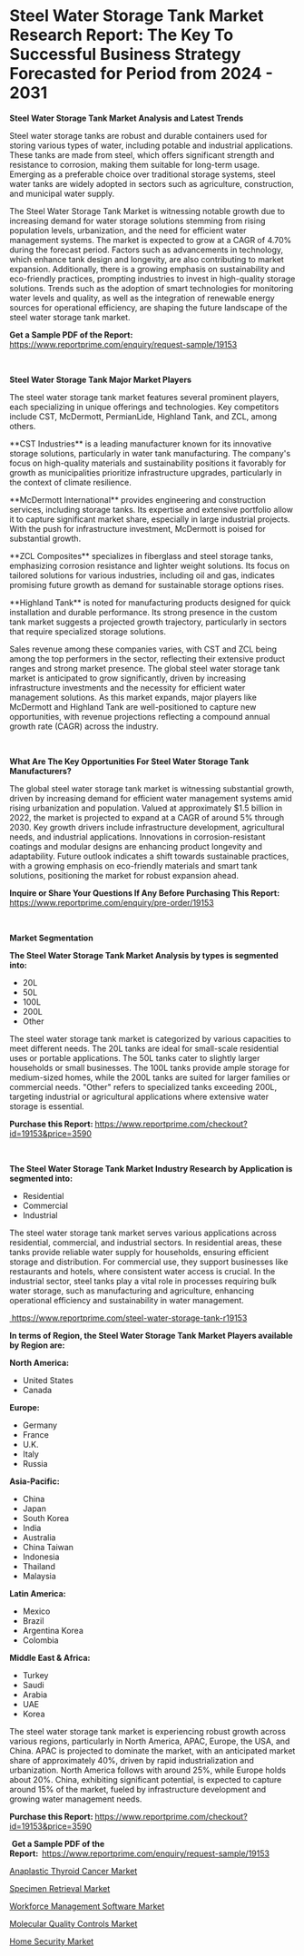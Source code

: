 <p><h1>Steel Water Storage Tank Market Research Report: The Key To Successful Business Strategy Forecasted for Period from 2024 - 2031</h1></p><p><strong>Steel Water Storage Tank Market Analysis and Latest Trends</strong></p>
<p><p>Steel water storage tanks are robust and durable containers used for storing various types of water, including potable and industrial applications. These tanks are made from steel, which offers significant strength and resistance to corrosion, making them suitable for long-term usage. Emerging as a preferable choice over traditional storage systems, steel water tanks are widely adopted in sectors such as agriculture, construction, and municipal water supply.</p><p>The Steel Water Storage Tank Market is witnessing notable growth due to increasing demand for water storage solutions stemming from rising population levels, urbanization, and the need for efficient water management systems. The market is expected to grow at a CAGR of 4.70% during the forecast period. Factors such as advancements in technology, which enhance tank design and longevity, are also contributing to market expansion. Additionally, there is a growing emphasis on sustainability and eco-friendly practices, prompting industries to invest in high-quality storage solutions. Trends such as the adoption of smart technologies for monitoring water levels and quality, as well as the integration of renewable energy sources for operational efficiency, are shaping the future landscape of the steel water storage tank market.</p></p>
<p><strong>Get a Sample PDF of the Report:&nbsp;</strong> <a href="https://www.reportprime.com/enquiry/request-sample/19153?utm_campaign=1141&utm_medium=2&utm_source=Github&utm_content=ia&utm_term=22112024&utm_id=steel-water-storage-tank">https://www.reportprime.com/enquiry/request-sample/19153</a></p>
<p>&nbsp;</p>
<p><strong>Steel Water Storage Tank Major Market Players</strong></p>
<p><p>The steel water storage tank market features several prominent players, each specializing in unique offerings and technologies. Key competitors include CST, McDermott, PermianLide, Highland Tank, and ZCL, among others.</p><p>**CST Industries** is a leading manufacturer known for its innovative storage solutions, particularly in water tank manufacturing. The company's focus on high-quality materials and sustainability positions it favorably for growth as municipalities prioritize infrastructure upgrades, particularly in the context of climate resilience.</p><p>**McDermott International** provides engineering and construction services, including storage tanks. Its expertise and extensive portfolio allow it to capture significant market share, especially in large industrial projects. With the push for infrastructure investment, McDermott is poised for substantial growth.</p><p>**ZCL Composites** specializes in fiberglass and steel storage tanks, emphasizing corrosion resistance and lighter weight solutions. Its focus on tailored solutions for various industries, including oil and gas, indicates promising future growth as demand for sustainable storage options rises.</p><p>**Highland Tank** is noted for manufacturing products designed for quick installation and durable performance. Its strong presence in the custom tank market suggests a projected growth trajectory, particularly in sectors that require specialized storage solutions.</p><p>Sales revenue among these companies varies, with CST and ZCL being among the top performers in the sector, reflecting their extensive product ranges and strong market presence. The global steel water storage tank market is anticipated to grow significantly, driven by increasing infrastructure investments and the necessity for efficient water management solutions. As this market expands, major players like McDermott and Highland Tank are well-positioned to capture new opportunities, with revenue projections reflecting a compound annual growth rate (CAGR) across the industry.</p></p>
<p>&nbsp;</p>
<p><strong>What Are The Key Opportunities For Steel Water Storage Tank Manufacturers?</strong></p>
<p><p>The global steel water storage tank market is witnessing substantial growth, driven by increasing demand for efficient water management systems amid rising urbanization and population. Valued at approximately $1.5 billion in 2022, the market is projected to expand at a CAGR of around 5% through 2030. Key growth drivers include infrastructure development, agricultural needs, and industrial applications. Innovations in corrosion-resistant coatings and modular designs are enhancing product longevity and adaptability. Future outlook indicates a shift towards sustainable practices, with a growing emphasis on eco-friendly materials and smart tank solutions, positioning the market for robust expansion ahead.</p></p>
<p><strong>Inquire or Share Your Questions If Any Before Purchasing This Report:</strong> <a href="https://www.reportprime.com/enquiry/pre-order/19153?utm_campaign=1141&utm_medium=2&utm_source=Github&utm_content=ia&utm_term=22112024&utm_id=steel-water-storage-tank">https://www.reportprime.com/enquiry/pre-order/19153</a></p>
<p>&nbsp;</p>
<p><strong>Market Segmentation</strong></p>
<p><strong>The Steel Water Storage Tank Market Analysis by types is segmented into:</strong></p>
<p><ul><li>20L</li><li>50L</li><li>100L</li><li>200L</li><li>Other</li></ul></p>
<p><p>The steel water storage tank market is categorized by various capacities to meet different needs. The 20L tanks are ideal for small-scale residential uses or portable applications. The 50L tanks cater to slightly larger households or small businesses. The 100L tanks provide ample storage for medium-sized homes, while the 200L tanks are suited for larger families or commercial needs. "Other" refers to specialized tanks exceeding 200L, targeting industrial or agricultural applications where extensive water storage is essential.</p></p>
<p><strong>Purchase this Report:&nbsp;</strong><a href="https://www.reportprime.com/checkout?id=19153&price=3590&utm_campaign=1141&utm_medium=2&utm_source=Github&utm_content=ia&utm_term=22112024&utm_id=steel-water-storage-tank">https://www.reportprime.com/checkout?id=19153&price=3590</a></p>
<p>&nbsp;</p>
<p><strong>The Steel Water Storage Tank Market Industry Research by Application is segmented into:</strong></p>
<p><ul><li>Residential</li><li>Commercial</li><li>Industrial</li></ul></p>
<p><p>The steel water storage tank market serves various applications across residential, commercial, and industrial sectors. In residential areas, these tanks provide reliable water supply for households, ensuring efficient storage and distribution. For commercial use, they support businesses like restaurants and hotels, where consistent water access is crucial. In the industrial sector, steel tanks play a vital role in processes requiring bulk water storage, such as manufacturing and agriculture, enhancing operational efficiency and sustainability in water management.</p></p>
<p><a href="https://www.reportprime.com/steel-water-storage-tank-r19153?utm_campaign=1141&utm_medium=2&utm_source=Github&utm_content=ia&utm_term=22112024&utm_id=steel-water-storage-tank">&nbsp;https://www.reportprime.com/steel-water-storage-tank-r19153</a></p>
<p><strong>In terms of Region, the Steel Water Storage Tank Market Players available by Region are:</strong></p>
<p>
    <p> <strong> North America: </strong>
        <ul>
            <li>United States</li>
            <li>Canada</li>
        </ul>
        </p> 
    <p> <strong> Europe: </strong>
        <ul>
            <li>Germany</li>
            <li>France</li>
            <li>U.K.</li>
            <li>Italy</li>
            <li>Russia</li>
        </ul>
        </p> 
    <p> <strong> Asia-Pacific: </strong>
        <ul>
            <li>China</li>
            <li>Japan</li>
            <li>South Korea</li>
            <li>India</li>
            <li>Australia</li>
            <li>China Taiwan</li>
            <li>Indonesia</li>
            <li>Thailand</li>
            <li>Malaysia</li>
        </ul>
        </p> 
    <p> <strong> Latin America: </strong>
        <ul>
            <li>Mexico</li>
            <li>Brazil</li>
            <li>Argentina Korea</li>
            <li>Colombia</li>
        </ul>
        </p> 
    <p> <strong> Middle East & Africa: </strong>
        <ul>
            <li>Turkey</li>
            <li>Saudi</li>
            <li>Arabia</li>
            <li>UAE</li>
            <li>Korea</li>
        </ul>
    </p>
    </p>
<p><p>The steel water storage tank market is experiencing robust growth across various regions, particularly in North America, APAC, Europe, the USA, and China. APAC is projected to dominate the market, with an anticipated market share of approximately 40%, driven by rapid industrialization and urbanization. North America follows with around 25%, while Europe holds about 20%. China, exhibiting significant potential, is expected to capture around 15% of the market, fueled by infrastructure development and growing water management needs.</p></p>
<p><strong>Purchase this Report: </strong><a href="https://www.reportprime.com/checkout?id=19153&price=3590&utm_campaign=1141&utm_medium=2&utm_source=Github&utm_content=ia&utm_term=22112024&utm_id=steel-water-storage-tank">https://www.reportprime.com/checkout?id=19153&price=3590</a></p>
<p>&nbsp;<strong>Get a Sample PDF of the Report:&nbsp;&nbsp;</strong><a href="https://www.reportprime.com/enquiry/request-sample/19153?utm_campaign=1141&utm_medium=2&utm_source=Github&utm_content=ia&utm_term=22112024&utm_id=steel-water-storage-tank">https://www.reportprime.com/enquiry/request-sample/19153</a></p>
<p><strong></strong></p>
<p><p><a href="https://www.linkedin.com/pulse/global-anaplastic-thyroid-cancer-market-size-share-projected-w8ice?utm_campaign=1141&utm_medium=2&utm_source=Github&utm_content=ia&utm_term=22112024&utm_id=steel-water-storage-tank">Anaplastic Thyroid Cancer Market</a></p><p><a href="https://www.linkedin.com/pulse/insights-specimen-retrieval-market-players-size-geographical-veu6e?utm_campaign=1141&utm_medium=2&utm_source=Github&utm_content=ia&utm_term=22112024&utm_id=steel-water-storage-tank">Specimen Retrieval Market</a></p><p><a href="https://issuu.com/reportprime-2/docs/workforce-management-software-marke_ddd9b0123e9627?utm_campaign=1141&utm_medium=2&utm_source=Github&utm_content=ia&utm_term=22112024&utm_id=steel-water-storage-tank">Workforce Management Software Market</a></p><p><a href="https://www.linkedin.com/pulse/future-trends-molecular-quality-controls-market-2024--jq60e?utm_campaign=1141&utm_medium=2&utm_source=Github&utm_content=ia&utm_term=22112024&utm_id=steel-water-storage-tank">Molecular Quality Controls Market</a></p><p><a href="https://issuu.com/reportprime-2/docs/home-security-market-size-2030.pptx_6606d2df70ff4e?utm_campaign=1141&utm_medium=2&utm_source=Github&utm_content=ia&utm_term=22112024&utm_id=steel-water-storage-tank">Home Security Market</a></p></p>